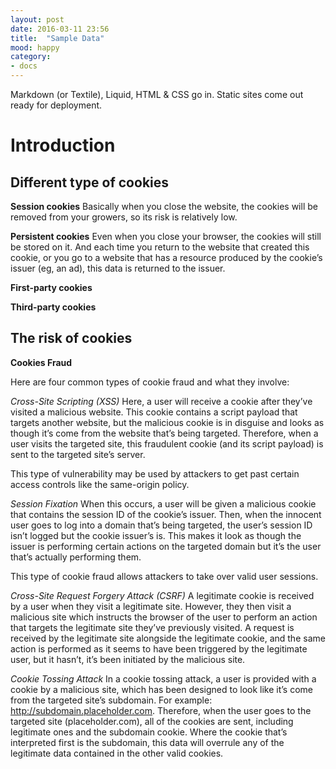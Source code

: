 ```yaml
---
layout: post
date: 2016-03-11 23:56
title:  "Sample Data"
mood: happy
category: 
- docs
---
```


Markdown (or Textile), Liquid, HTML & CSS go in. Static sites come out ready for deployment.

# Introduction

## Different type of cookies

**Session cookies**
Basically when you close the website, the cookies will be removed from your growers, so its risk is relatively low.

**Persistent cookies**
Even when you close your browser, the cookies will still be stored on it. And each time you return to the website that created this cookie, or you go to a website that has a resource produced by the cookie’s issuer (eg, an ad), this data is returned to the issuer.

	
**First-party cookies**


**Third-party cookies**

## The risk of cookies

**Cookies Fraud**

Here are four common types of cookie fraud and what they involve:

*Cross-Site Scripting (XSS)*
Here, a user will receive a cookie after they’ve visited a malicious website. This cookie contains a script payload that targets another website, but the malicious cookie is in disguise and looks as though it’s come from the website that’s being targeted. Therefore, when a user visits the targeted site, this fraudulent cookie (and its script payload) is sent to the targeted site’s server.

This type of vulnerability may be used by attackers to get past certain access controls like the same-origin policy.

*Session Fixation*
When this occurs, a user will be given a malicious cookie that contains the session ID of the cookie’s issuer. Then, when the innocent user goes to log into a domain that’s being targeted, the user’s session ID isn’t logged but the cookie issuer’s is. This makes it look as though the issuer is performing certain actions on the targeted domain but it’s the user that’s actually performing them.

This type of cookie fraud allows attackers to take over valid user sessions.

*Cross-Site Request Forgery Attack (CSRF)*
A legitimate cookie is received by a user when they visit a legitimate site. However, they then visit a malicious site which instructs the browser of the user to perform an action that targets the legitimate site they’ve previously visited. A request is received by the legitimate site alongside the legitimate cookie, and the same action is performed as it seems to have been triggered by the legitimate user, but it hasn’t, it’s been initiated by the malicious site.

*Cookie Tossing Attack*
In a cookie tossing attack, a user is provided with a cookie by a malicious site, which has been designed to look like it’s come from the targeted site’s subdomain. For example: http://subdomain.placeholder.com. Therefore, when the user goes to the targeted site (placeholder.com), all of the cookies are sent, including legitimate ones and the subdomain cookie. Where the cookie that’s interpreted first is the subdomain, this data will overrule any of the legitimate data contained in the other valid cookies.

